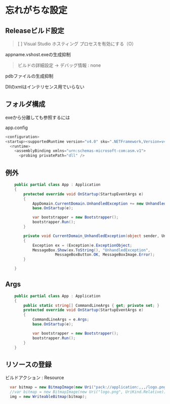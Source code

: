# 忘れがちな設定

## Releaseビルド設定

> [ ] Visual Studio ホスティング プロセスを有効にする（O）

appname.vshost.exeの生成抑制

> ビルドの詳細設定 -> デバッグ情報 : none

pdbファイルの生成抑制

Dllのxmlはインテリセンス用でいらない

## フォルダ構成

exeから分離しても参照するには

app.config
```C#
<configuration>
<startup><supportedRuntime version="v4.0" sku=".NETFramework,Version=v4.6" /></startup>
  <runtime>
    <assemblyBinding xmlns="urn:schemas-microsoft-com:asm.v1">
      <probing privatePath="dll" />
```

## 例外

```C#
    public partial class App : Application
    {
        protected override void OnStartup(StartupEventArgs e)
        {
            AppDomain.CurrentDomain.UnhandledException += new UnhandledExceptionEventHandler(CurrentDomain_UnhandledException);
            base.OnStartup(e);

            var bootstrapper = new Bootstrapper();
            bootstrapper.Run();
        }

        private void CurrentDomain_UnhandledException(object sender, UnhandledExceptionEventArgs e)
        {
            Exception ex = (Exception)e.ExceptionObject;
            MessageBox.Show(ex.ToString(), "UnhandledException",
                      MessageBoxButton.OK, MessageBoxImage.Error);
        }

    }
```

## Args

```C#
    public partial class App : Application
    {
        public static string[] CommandLineArgs { get; private set; }
        protected override void OnStartup(StartupEventArgs e)
        {
            CommandLineArgs = e.Args;
            base.OnStartup(e);

            var bootstrapper = new Bootstrapper();
            bootstrapper.Run();
        }
    }
```

## リソースの登録

ビルドアクション : Resource

```C#
  var bitmap = new BitmapImage(new Uri("pack://application:,,,/logo.png", UriKind.Absolute));
  //var bitmap = new BitmapImage(new Uri("logo.png", UriKind.Relative));
  img = new WriteableBitmap(bitmap);
```
